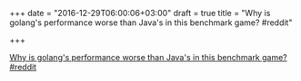 +++
date = "2016-12-29T06:00:06+03:00"
draft = true
title = "Why is golang's performance worse than Java's in this benchmark game?  #reddit"

+++

<p><a href="https://t.co/oc0TWLMrfr">Why is golang's performance worse than Java's in this benchmark game?  #reddit</a></p>
